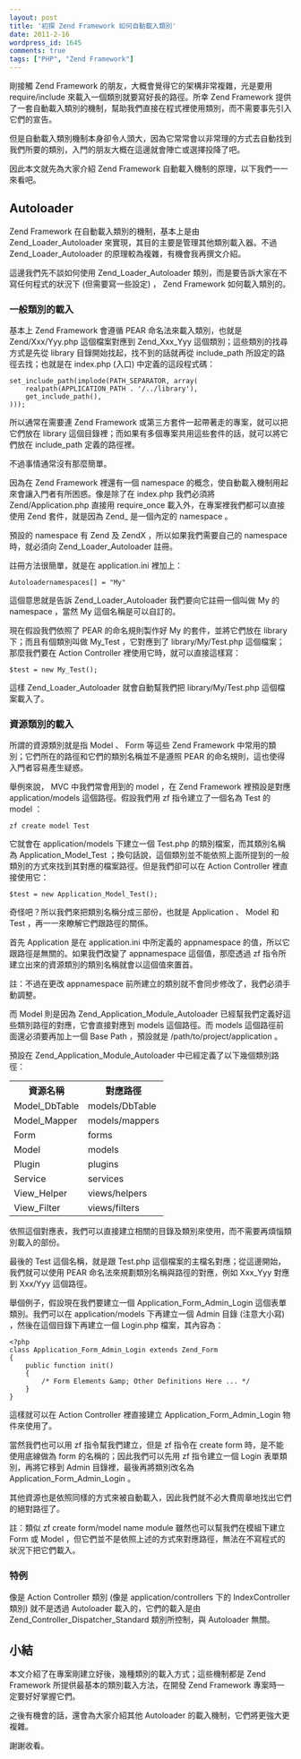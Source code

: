```yaml
---
layout: post
title: '初探 Zend Framework 如何自動載入類別'
date: 2011-2-16
wordpress_id: 1645
comments: true
tags: ["PHP", "Zend Framework"]
---
```


剛接觸 Zend Framework 的朋友，大概會覺得它的架構非常複雜，光是要用 require/include 來載入一個類別就要寫好長的路徑。所幸 Zend Framework 提供了一套自動載入類別的機制，幫助我們直接在程式裡使用類別，而不需要事先引入它們的宣告。

但是自動載入類別機制本身卻令人頭大，因為它常常會以非常理的方式去自動找到我們所要的類別，入門的朋友大概在這邊就會陣亡或選擇投降了吧。

因此本文就先為大家介紹 Zend Framework 自動載入機制的原理，以下我們一一來看吧。

<!--more-->

## Autoloader

Zend Framework 在自動載入類別的機制，基本上是由 Zend_Loader_Autoloader 來實現，其目的主要是管理其他類別載入器。不過 Zend_Loader_Autoloader 的原理較為複雜，有機會我再撰文介紹。

這邊我們先不談如何使用 Zend_Loader_Autoloader 類別，而是要告訴大家在不寫任何程式的狀況下 (但需要寫一些設定) ， Zend Framework 如何載入類別的。

### 一般類別的載入

基本上 Zend Framework 會遵循 PEAR 命名法來載入類別，也就是 Zend/Xxx/Yyy.php 這個檔案對應到 Zend_Xxx_Yyy 這個類別；這些類別的找尋方式是先從 library 目錄開始找起，找不到的話就再從 include_path 所設定的路徑去找；也就是在 index.php (入口) 中定義的這段程式碼：

```
set_include_path(implode(PATH_SEPARATOR, array(
    realpath(APPLICATION_PATH . '/../library'),
    get_include_path(),
)));

```

所以通常在需要連 Zend Framework 或第三方套件一起帶著走的專案，就可以把它們放在 library 這個目錄裡；而如果有多個專案共用這些套件的話，就可以將它們放在 include_path 定義的路徑裡。

不過事情通常沒有那麼簡單。

因為在 Zend Framework 裡還有一個 namespace 的概念，使自動載入機制用起來會讓入門者有所困惑。像是除了在 index.php 我們必須將 Zend/Application.php 直接用 require_once 載入外，在專案裡我們都可以直接使用 Zend 套件，就是因為 Zend_ 是一個內定的 namespace 。

預設的 namespace 有 Zend 及 ZendX ，所以如果我們需要自己的 namespace 時，就必須向 Zend_Loader_Autoloader 註冊。

註冊方法很簡單，就是在 application.ini 裡加上：

```
Autoloadernamespaces[] = "My"

```

這個意思就是告訴 Zend_Loader_Autoloader 我們要向它註冊一個叫做 My 的 namespace ，當然 My 這個名稱是可以自訂的。

現在假設我們依照了 PEAR 的命名規則製作好 My 的套件，並將它們放在 library 下；而且有個類別叫做 My_Test ，它對應到了 library/My/Test.php 這個檔案；那麼我們要在 Action Controller 裡使用它時，就可以直接這樣寫：

```
$test = new My_Test();

```

這樣 Zend_Loader_Autoloader 就會自動幫我們把 library/My/Test.php 這個檔案載入了。

### 資源類別的載入

所謂的資源類別就是指 Model 、 Form 等這些 Zend Framework 中常用的類別；它們所在的路徑和它們的類別名稱並不是遵照 PEAR 的命名規則，這也使得入門者容易產生疑惑。

舉例來說， MVC 中我們常會用到的 model ，在 Zend Framework 裡預設是對應 application/models 這個路徑。假設我們用 zf 指令建立了一個名為 Test 的 model ：

```
zf create model Test

```

它就會在 application/models 下建立一個 Test.php 的類別檔案，而其類別名稱為 Application_Model_Test ；換句話說，這個類別並不能依照上面所提到的一般類別的方式來找到其對應的檔案路徑。但是我們卻可以在 Action Controller 裡直接使用它：

```
$test = new Application_Model_Test();

```

奇怪吧？所以我們來把類別名稱分成三部份，也就是 Application 、 Model 和 Test ，再一一來瞭解它們跟路徑的關係。

首先 Application 是在 application.ini 中所定義的 appnamespace 的值，所以它跟路徑是無關的。如果我們改變了 appnamespace 這個值，那麼透過 zf 指令所建立出來的資源類別的類別名稱就會以這個值來置首。

註：不過在更改 appnamespace 前所建立的類別就不會同步修改了，我們必須手動調整。

而 Model 則是因為 Zend_Application_Module_Autoloader 已經幫我們定義好這些類別路徑的對應，它會直接對應到 models 這個路徑。而 models 這個路徑前面還必須要再加上一個 Base Path ，預設就是 /path/to/project/application 。

預設在 Zend_Application_Module_Autoloader 中已經定義了以下幾個類別路徑：
<table width="80%" cellpadding="0">
  <tr>
    <th>資源名稱</th>
    <th>對應路徑</th>
  </tr>
  <tr>
    <td>Model_DbTable</td>
    <td>models/DbTable</td>
  </tr>
  <tr>
    <td>Model_Mapper</td>
    <td>models/mappers</td>
  </tr>
  <tr>
    <td>Form</td>
    <td>forms</td>
  </tr>
  <tr>
    <td>Model</td>
    <td>models</td>
  </tr>
  <tr>
    <td>Plugin</td>
    <td>plugins</td>
  </tr>
  <tr>
    <td>Service</td>
    <td>services</td>
  </tr>
  <tr>
    <td>View_Helper</td>
    <td>views/helpers</td>
  </tr>
  <tr>
    <td>View_Filter</td>
    <td>views/filters</td>
  </tr>
</table>

依照這個對應表，我們可以直接建立相關的目錄及類別來使用，而不需要再煩惱類別載入的部份。

最後的 Test 這個名稱，就是跟 Test.php 這個檔案的主檔名對應；從這邊開始，我們就可以使用 PEAR 命名法來規劃類別名稱與路徑的對應，例如 Xxx_Yyy 對應到 Xxx/Yyy 這個路徑。

舉個例子，假設現在我們要建立一個 Application_Form_Admin_Login 這個表單類別。我們可以在 application/models 下再建立一個 Admin 目錄 (注意大小寫) ，然後在這個目錄下再建立一個 Login.php 檔案，其內容為：

```
<?php
class Application_Form_Admin_Login extends Zend_Form
{
    public function init()
    {
        /* Form Elements &amp; Other Definitions Here ... */
    }
}

```

這樣就可以在 Action Controller 裡直接建立 Application_Form_Admin_Login 物件來使用了。

當然我們也可以用 zf 指令幫我們建立，但是 zf 指令在 create form 時，是不能使用底線做為 form 的名稱的；因此我們可以先用 zf 指令建立一個 Login 表單類別，再將它移到 Admin 目錄裡，最後再將類別改名為 Application_Form_Admin_Login 。

其他資源也是依照同樣的方式來被自動載入，因此我們就不必大費周章地找出它們的絕對路徑了。

註：類似 zf create form/model name module 雖然也可以幫我們在模組下建立 Form 或 Model ，但它們並不是依照上述的方式來對應路徑，無法在不寫程式的狀況下把它們載入。

### 特例

像是 Action Controller 類別 (像是 application/controllers 下的 IndexController 類別) 就不是透過 Autoloader 載入的，它們的載入是由 Zend_Controller_Dispatcher_Standard 類別所控制，與 Autoloader 無關。

## 小結

本文介紹了在專案剛建立好後，幾種類別的載入方式；這些機制都是 Zend Framework 所提供最基本的類別載入方法，在開發 Zend Framework 專案時一定要好好掌握它們。

之後有機會的話，還會為大家介紹其他 Autoloader 的載入機制，它們將更強大更複雜。

謝謝收看。

